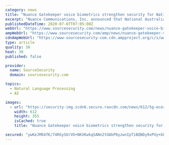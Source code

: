 ```yaml
---
category: news
title: "Nuance Gatekeeper voice biometrics strengthen security for National Australia Bank"
excerpt: "Nuance Communications, Inc. announced that National Australia Bank (NAB), one of Australia's major banks, is leveraging an advanced biometrics solution for authenticating customers and enabling"
publishedDateTime: 2020-07-07T07:05:00Z
webUrl: "https://www.sourcesecurity.com/news/nuance-gatekeeper-voice-biometrics-strengthen-security-co-11853-ga.1591714327.html"
ampWebUrl: "https://www.sourcesecurity.com/amp/news/nuance-gatekeeper-voice-biometrics-strengthen-security-co-11853-ga.1591714327.html"
cdnAmpWebUrl: "https://www-sourcesecurity-com.cdn.ampproject.org/c/s/www.sourcesecurity.com/amp/news/nuance-gatekeeper-voice-biometrics-strengthen-security-co-11853-ga.1591714327.html"
type: article
quality: 38
heat: 38
published: false

provider:
  name: SourceSecurity
  domain: sourcesecurity.com

topics:
  - Natural Language Processing
  - AI

images:
  - url: "https://security-img.scdn6.secure.raxcdn.com/news/612/5g-ecosystems.jpg"
    width: 612
    height: 355
    isCached: true
    title: "Nuance Gatekeeper voice biometrics strengthen security for National Australia Bank"

secured: "ywKeJMO4fK/74RGySUrVO+NKVKwkqSANn2tOAkP0yzwnIpTiBQNDy9xPUy+GknSXOfm++8Bd7G1odoxsv0PShVQf2yfuKqC5EYWwiZxahtnWvWOJrl3bRswcaxxA/YauMcZznBatjujmwopLlFkUrnwGpSkp9o8A2s3z01HgVhwtyyXQ3EPokvvVtonMkWlXYXT4qeOrApWslx/1qmu15+9GCm7yaPlYKXXgTEjeb0XhXgFIsSkTCrGGo6d1vZiQVVd31H0/I3YFFvdnlOfUYuHiOqLpfjqb21/y6VhX1dmaXp7Ga3mBYHVlad8Mp74EvXcus/4DZ/7w1n8ChhtKBw==;1c0QoOd9Jd/OpetbzLkB6w=="
---
```


